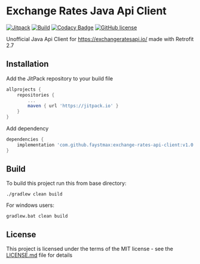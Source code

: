 # Exchange Rates Java Api Client

[![Jitpack](https://jitpack.io/v/faystmax/exchange-rates-api-client.svg)](https://jitpack.io/#faystmax/exchange-rates-api-client)
[![Build](https://github.com/faystmax/exchange-rates-api-client/workflows/Build/badge.svg?branch=master)](https://github.com/faystmax/exchange-rates-api-client/actions?query=workflow%3A%22Java+CI%22)
[![Codacy Badge](https://api.codacy.com/project/badge/Grade/8b3988dc0d7e4bb381fd6dabcb381999)](https://www.codacy.com/manual/faystmax/exchange-rates-api-client?utm_source=github.com&amp;utm_medium=referral&amp;utm_content=faystmax/exchange-rates-api-client&amp;utm_campaign=Badge_Grade)
[![GitHub license](https://img.shields.io/badge/License-MIT-blue.svg)](https://github.com/faystmax/exchange-rates-api-client/blob/master/LICENSE.md)

Unofficial Java Api Client for <https://exchangeratesapi.io/> made with Retrofit 2.7

## Installation

Add the JitPack repository to your build file

```groovy
allprojects {
    repositories {
        ...
        maven { url 'https://jitpack.io' }
    }
}
```

Add dependency
```groovy
dependencies {
    implementation 'com.github.faystmax:exchange-rates-api-client:v1.0.1'
}
```
## Build
To build this project run this from base directory:
```
./gradlew clean build
```
For windows users:
```
gradlew.bat clean build
```

## License

This project is licensed under the terms of the MIT license - see the [LICENSE.md](LICENSE.md) file for details